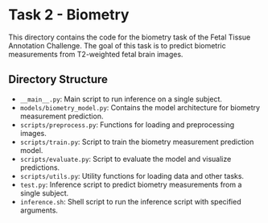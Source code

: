 # Task 2 - Biometry

This directory contains the code for the biometry task of the Fetal Tissue Annotation Challenge. The goal of this task is to predict biometric measurements from T2-weighted fetal brain images.

## Directory Structure

- `__main__.py`: Main script to run inference on a single subject.
- `models/biometry_model.py`: Contains the model architecture for biometry measurement prediction.
- `scripts/preprocess.py`: Functions for loading and preprocessing images.
- `scripts/train.py`: Script to train the biometry measurement prediction model.
- `scripts/evaluate.py`: Script to evaluate the model and visualize predictions.
- `scripts/utils.py`: Utility functions for loading data and other tasks.
- `test.py`: Inference script to predict biometry measurements from a single subject.
- `inference.sh`: Shell script to run the inference script with specified arguments.

